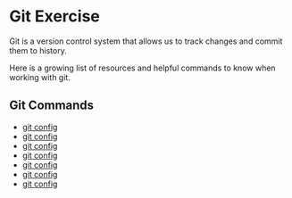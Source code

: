 # Git Exercise
Git is a version control system that allows us to track changes and commit them to history.

Here is a growing list of resources and helpful commands to know when working with git.

## Git Commands

- [git config](./Commands/Config.md)
- [git config](./Commands/Init.md)
- [git config](./Commands/Add.md)
- [git config](./Commands/Commit.md)
- [git config](./Commands/Remote.md)
- [git config](./Commands/PUSH.md)
- [git config](./Commands/PUll.md)






